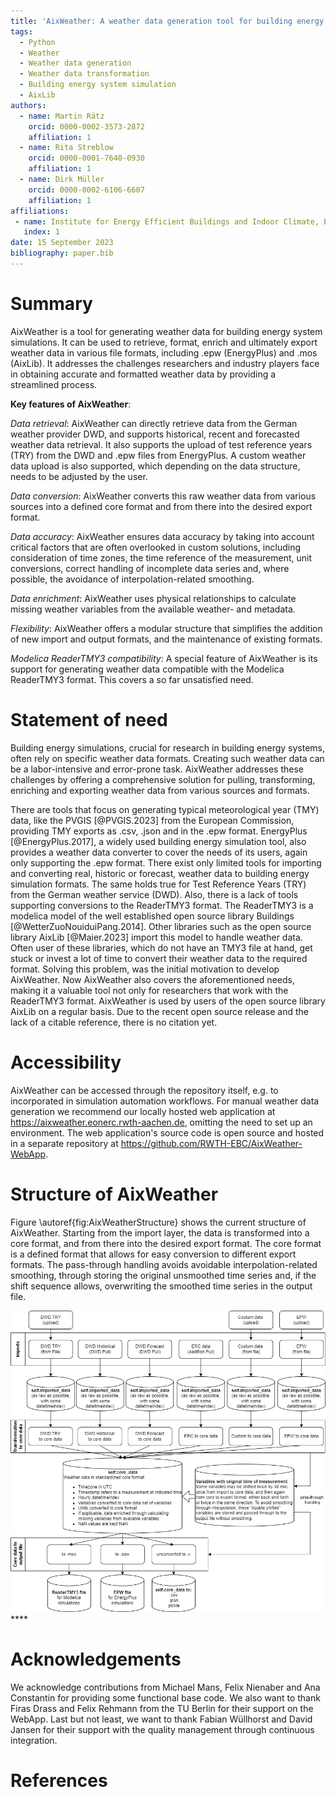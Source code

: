 ```yaml
---
title: 'AixWeather: A weather data generation tool for building energy system simulations. Pull, Transform, Export.'
tags:
  - Python
  - Weather
  - Weather data generation
  - Weather data transformation
  - Building energy system simulation
  - AixLib
authors:
  - name: Martin Rätz
    orcid: 0000-0002-3573-2872
    affiliation: 1
  - name: Rita Streblow
    orcid: 0000-0001-7640-0930
    affiliation: 1
  - name: Dirk Müller
    orcid: 0000-0002-6106-6607
    affiliation: 1
affiliations:
 - name: Institute for Energy Efficient Buildings and Indoor Climate, E.ON Energy Research Center, RWTH Aachen University, Germany
   index: 1
date: 15 September 2023
bibliography: paper.bib
---
```


# Summary

AixWeather is a tool for generating weather data for building energy system simulations. 
It can be used to retrieve, format, enrich and ultimately export weather data in various file formats, 
including .epw (EnergyPlus) and .mos (AixLib).
It addresses the challenges researchers and industry players face in obtaining accurate and 
formatted weather data by providing a streamlined process.

**Key features of AixWeather**:

*Data retrieval*: AixWeather can directly retrieve data from the German weather provider DWD, and 
supports historical, recent and forecasted weather data retrieval. It also supports the upload 
of test reference years (TRY) from the DWD and .epw files from EnergyPlus. A custom weather data 
upload is also supported, which depending on the data structure, needs to be adjusted by the user.

*Data conversion*: AixWeather converts this raw weather data from various sources into a 
defined core format and from there into the desired export format.

*Data accuracy*: AixWeather ensures data accuracy by taking into account critical factors that are 
often overlooked in custom solutions, including consideration of time zones, 
the time reference of the measurement, unit conversions, correct handling of incomplete data series 
and, where possible, the avoidance of interpolation-related smoothing.

*Data enrichment*: AixWeather uses physical relationships to calculate missing weather variables
from the available weather- and metadata.

*Flexibility*: AixWeather offers a modular structure that simplifies the addition of new import and
output formats, and the maintenance of existing formats.

*Modelica ReaderTMY3 compatibility*: A special feature of AixWeather is its support for generating 
weather data compatible with the Modelica ReaderTMY3 format. This covers a so far unsatisfied need.

[//]: # (AixWeather empowers researchers and professionals working in building energy systems by streamlining )

[//]: # (the weather data generation process. It ensures the availability of high-quality weather data, )

[//]: # (enabling researchers to focus on their essential work in the field of building energy systems.)

# Statement of need

Building energy simulations, crucial for research in building energy systems, 
often rely on specific weather data formats. Creating such weather data can be a 
labor-intensive and error-prone task. AixWeather addresses these challenges by offering 
a comprehensive solution for pulling, transforming, enriching and exporting weather data from 
various sources and formats.

There are tools that focus on generating typical meteorological year (TMY) data, like the PVGIS [@PVGIS.2023]
from the European Commission, providing TMY exports as .csv, .json and in the .epw format.
EnergyPlus [@EnergyPlus.2017], a widely used building energy simulation tool, also provides a 
weather data converter to cover the needs of its users, again only supporting the .epw format.
There exist only limited tools for importing and converting real, historic or forecast, weather 
data to building energy simulation formats.
The same holds true for Test Reference Years (TRY) from the German weather service (DWD). 
Also, there is a lack of tools supporting conversions to the ReaderTMY3 format.
The ReaderTMY3 is a modelica model of the well established open source library Buildings
[@WetterZuoNouiduiPang.2014].
Other libraries such as the open source library AixLib [@Maier.2023] import this model
to handle weather data.
Often user of these libraries, which do not have an TMY3 file at hand, get stuck or invest a lot of 
time to convert their weather data to the required format.
Solving this problem, was the initial motivation to develop AixWeather.
Now AixWeather also covers the aforementioned needs, making 
it a valuable tool not only for researchers that work with the ReaderTMY3 format.
AixWeather is used by users of the open source library AixLib on a regular basis. Due to the 
recent open source release and the lack of a citable reference, there is no citation yet.

# Accessibility

AixWeather can be accessed through the repository itself, e.g. to incorporated in simulation 
automation workflows.
For manual weather data generation we recommend our locally hosted web application at 
https://aixweather.eonerc.rwth-aachen.de, omitting the need to set up an environment.
The web application's source code is open source and hosted in a separate repository at 
https://github.com/RWTH-EBC/AixWeather-WebApp.

# Structure of AixWeather

Figure \autoref{fig:AixWeatherStructure} shows the current structure of AixWeather. 
Starting from the import layer, the data is transformed into a core format, and from there into the
desired export format. The core format is a defined format that allows for easy conversion to
different export formats. The pass-through handling avoids avoidable interpolation-related 
smoothing, through storing the original unsmoothed time series and, if the shift sequence 
allows, overwriting the smoothed time series in the output file.

![Structure of AixWeather.\label{fig:AixWeatherStructure}](Overview_WeatherTool.png)****

# Acknowledgements

We acknowledge contributions from Michael Mans, Felix Nienaber and Ana Constantin for providing 
some functional base code.
We also want to thank Firas Drass and Felix Rehmann from the TU Berlin for their support on the 
WebApp.
Last but not least, we want to thank Fabian Wüllhorst and David Jansen for their support with the 
quality management through continuous integration.

# References